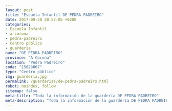 ```yaml
---
layout: post
title: "Escuela Infantil DE PEDRA PADREIRO"
date: 2017-09-20 20:57:05 +0200
categories:
- Escuela Infantil
- a-coruna
- pedra-padreiro
- Centro público
- guarderia
name: "DE PEDRA PADREIRO"
province: "A Coruña"
location: "Pedra Padreiro"
code: "15023867"
type: "Centro público"
img: guarderia.jpg
permalink: /guarderias/de-pedra-padreiro.html
robot: noindex, follow
sitemap: false
meta-title: "Toda la información de la guardería DE PEDRA PADREIRO"
meta-description: "Toda la información de la guardería DE PEDRA PADREIRO"
---
```

